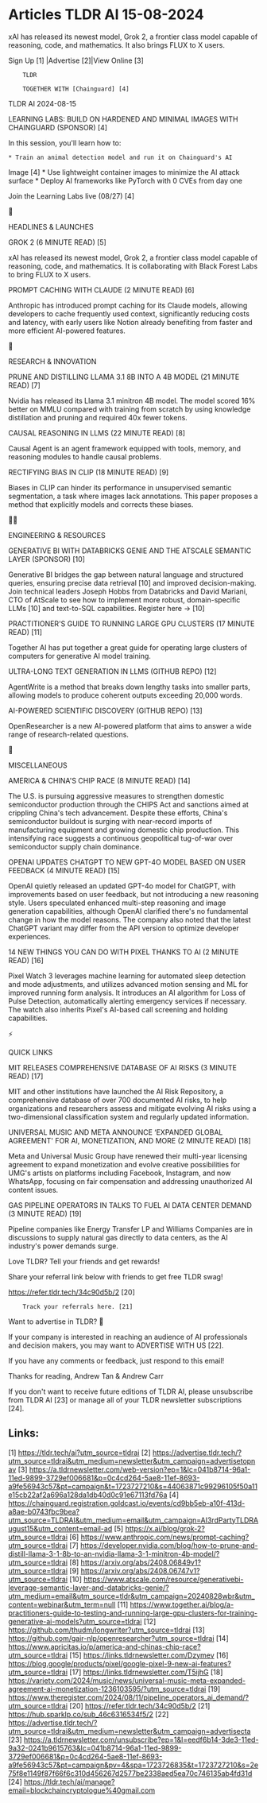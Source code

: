 # Articles TLDR AI 15-08-2024

xAI has released its newest model, Grok 2, a frontier class model
capable of reasoning, code, and mathematics. It also brings FLUX to X
users.  

 Sign Up [1] |Advertise [2]|View Online [3] 

		TLDR

		TOGETHER WITH [Chainguard] [4]

TLDR AI 2024-08-15

 LEARNING LABS: BUILD ON HARDENED AND MINIMAL IMAGES WITH CHAINGUARD
(SPONSOR) [4] 

 In this session, you'll learn how to:

	* Train an animal detection model and run it on Chainguard's AI
Image [4]
 	* Use lightweight container images to minimize the AI attack surface
 	* Deploy AI frameworks like PyTorch with 0 CVEs from day one

Join the Learning Labs live (08/27) [4]

🚀 

HEADLINES & LAUNCHES

 GROK 2 (6 MINUTE READ) [5] 

 xAI has released its newest model, Grok 2, a frontier class model
capable of reasoning, code, and mathematics. It is collaborating with
Black Forest Labs to bring FLUX to X users. 

 PROMPT CACHING WITH CLAUDE (2 MINUTE READ) [6] 

 Anthropic has introduced prompt caching for its Claude models,
allowing developers to cache frequently used context, significantly
reducing costs and latency, with early users like Notion already
benefiting from faster and more efficient AI-powered features. 

🧠 

RESEARCH & INNOVATION

 PRUNE AND DISTILLING LLAMA 3.1 8B INTO A 4B MODEL (21 MINUTE READ)
[7] 

 Nvidia has released its Llama 3.1 minitron 4B model. The model scored
16% better on MMLU compared with training from scratch by using
knowledge distillation and pruning and required 40x fewer tokens. 

 CAUSAL REASONING IN LLMS (22 MINUTE READ) [8] 

 Causal Agent is an agent framework equipped with tools, memory, and
reasoning modules to handle causal problems. 

 RECTIFYING BIAS IN CLIP (18 MINUTE READ) [9] 

 Biases in CLIP can hinder its performance in unsupervised semantic
segmentation, a task where images lack annotations. This paper
proposes a method that explicitly models and corrects these biases. 

🧑‍💻 

ENGINEERING & RESOURCES

 GENERATIVE BI WITH DATABRICKS GENIE AND THE ATSCALE SEMANTIC LAYER
(SPONSOR) [10] 

 Generative BI bridges the gap between natural language and structured
queries, ensuring precise data retrieval [10] and improved
decision-making. Join technical leaders Joseph Hobbs from Databricks
and David Mariani, CTO of AtScale to see how to implement more robust,
domain-specific LLMs [10] and text-to-SQL capabilities. Register here
→ [10] 

 PRACTITIONER'S GUIDE TO RUNNING LARGE GPU CLUSTERS (17 MINUTE READ)
[11] 

 Together AI has put together a great guide for operating large
clusters of computers for generative AI model training. 

 ULTRA-LONG TEXT GENERATION IN LLMS (GITHUB REPO) [12] 

 AgentWrite is a method that breaks down lengthy tasks into smaller
parts, allowing models to produce coherent outputs exceeding 20,000
words. 

 AI-POWERED SCIENTIFIC DISCOVERY (GITHUB REPO) [13] 

 OpenResearcher is a new AI-powered platform that aims to answer a
wide range of research-related questions. 

🎁 

MISCELLANEOUS

 AMERICA & CHINA'S CHIP RACE (8 MINUTE READ) [14] 

 The U.S. is pursuing aggressive measures to strengthen domestic
semiconductor production through the CHIPS Act and sanctions aimed at
crippling China's tech advancement. Despite these efforts, China's
semiconductor buildout is surging with near-record imports of
manufacturing equipment and growing domestic chip production. This
intensifying race suggests a continuous geopolitical tug-of-war over
semiconductor supply chain dominance. 

 OPENAI UPDATES CHATGPT TO NEW GPT-4O MODEL BASED ON USER FEEDBACK (4
MINUTE READ) [15] 

 OpenAI quietly released an updated GPT-4o model for ChatGPT, with
improvements based on user feedback, but not introducing a new
reasoning style. Users speculated enhanced multi-step reasoning and
image generation capabilities, although OpenAI clarified there's no
fundamental change in how the model reasons. The company also noted
that the latest ChatGPT variant may differ from the API version to
optimize developer experiences. 

 14 NEW THINGS YOU CAN DO WITH PIXEL THANKS TO AI (2 MINUTE READ) [16]


 Pixel Watch 3 leverages machine learning for automated sleep
detection and mode adjustments, and utilizes advanced motion sensing
and ML for improved running form analysis. It introduces an AI
algorithm for Loss of Pulse Detection, automatically alerting
emergency services if necessary. The watch also inherits Pixel's
AI-based call screening and holding capabilities. 

⚡ 

QUICK LINKS

 MIT RELEASES COMPREHENSIVE DATABASE OF AI RISKS (3 MINUTE READ) [17] 

 MIT and other institutions have launched the AI Risk Repository, a
comprehensive database of over 700 documented AI risks, to help
organizations and researchers assess and mitigate evolving AI risks
using a two-dimensional classification system and regularly updated
information. 

 UNIVERSAL MUSIC AND META ANNOUNCE ‘EXPANDED GLOBAL AGREEMENT' FOR
AI, MONETIZATION, AND MORE (2 MINUTE READ) [18] 

 Meta and Universal Music Group have renewed their multi-year
licensing agreement to expand monetization and evolve creative
possibilities for UMG's artists on platforms including Facebook,
Instagram, and now WhatsApp, focusing on fair compensation and
addressing unauthorized AI content issues. 

 GAS PIPELINE OPERATORS IN TALKS TO FUEL AI DATA CENTER DEMAND (3
MINUTE READ) [19] 

 Pipeline companies like Energy Transfer LP and Williams Companies are
in discussions to supply natural gas directly to data centers, as the
AI industry's power demands surge. 

Love TLDR? Tell your friends and get rewards!

 Share your referral link below with friends to get free TLDR swag! 

 https://refer.tldr.tech/34c90d5b/2 [20] 

		Track your referrals here. [21]

Want to advertise in TLDR? 📰

 If your company is interested in reaching an audience of AI
professionals and decision makers, you may want to ADVERTISE WITH US
[22]. 

 If you have any comments or feedback, just respond to this email! 

Thanks for reading, 
Andrew Tan & Andrew Carr 

If you don't want to receive future editions of TLDR AI, please
unsubscribe from TLDR AI [23] or manage all of your TLDR newsletter
subscriptions [24]. 

 

Links:
------
[1] https://tldr.tech/ai?utm_source=tldrai
[2] https://advertise.tldr.tech/?utm_source=tldrai&utm_medium=newsletter&utm_campaign=advertisetopnav
[3] https://a.tldrnewsletter.com/web-version?ep=1&lc=041b8714-96a1-11ed-9899-3729ef006681&p=0c4cd264-5ae8-11ef-8693-a9fe56943c57&pt=campaign&t=1723727210&s=44063871c99296105f50a11e15cb22af2a696a128da1db40d0c91e67113fd76a
[4] https://chainguard.registration.goldcast.io/events/cd9bb5eb-a10f-413d-a8ae-b0743fbc9bea?utm_source=TLDRAI&utm_medium=email&utm_campaign=AI3rdPartyTLDRAugust15&utm_content=email-ad
[5] https://x.ai/blog/grok-2?utm_source=tldrai
[6] https://www.anthropic.com/news/prompt-caching?utm_source=tldrai
[7] https://developer.nvidia.com/blog/how-to-prune-and-distill-llama-3-1-8b-to-an-nvidia-llama-3-1-minitron-4b-model/?utm_source=tldrai
[8] https://arxiv.org/abs/2408.06849v1?utm_source=tldrai
[9] https://arxiv.org/abs/2408.06747v1?utm_source=tldrai
[10] https://www.atscale.com/resource/generativebi-leverage-semantic-layer-and-databricks-genie/?utm_medium=email&utm_source=tldr&utm_campaign=20240828wbr&utm_content=webinar&utm_term=null
[11] https://www.together.ai/blog/a-practitioners-guide-to-testing-and-running-large-gpu-clusters-for-training-generative-ai-models?utm_source=tldrai
[12] https://github.com/thudm/longwriter?utm_source=tldrai
[13] https://github.com/gair-nlp/openresearcher?utm_source=tldrai
[14] https://www.apricitas.io/p/america-and-chinas-chip-race?utm_source=tldrai
[15] https://links.tldrnewsletter.com/Dzymev
[16] https://blog.google/products/pixel/google-pixel-9-new-ai-features?utm_source=tldrai
[17] https://links.tldrnewsletter.com/T5ijhG
[18] https://variety.com/2024/music/news/universal-music-meta-expanded-agreement-ai-monetization-1236103595/?utm_source=tldrai
[19] https://www.theregister.com/2024/08/11/pipeline_operators_ai_demand/?utm_source=tldrai
[20] https://refer.tldr.tech/34c90d5b/2
[21] https://hub.sparklp.co/sub_46c6316534f5/2
[22] https://advertise.tldr.tech/?utm_source=tldrai&utm_medium=newsletter&utm_campaign=advertisecta
[23] https://a.tldrnewsletter.com/unsubscribe?ep=1&l=eedf6b14-3de3-11ed-9a32-0241b9615763&lc=041b8714-96a1-11ed-9899-3729ef006681&p=0c4cd264-5ae8-11ef-8693-a9fe56943c57&pt=campaign&pv=4&spa=1723726835&t=1723727210&s=2e75f8e1149f87f66f6c310d456267d2577be2338aed5ea70c746135ab4fd31d
[24] https://tldr.tech/ai/manage?email=blockchaincryptologue%40gmail.com